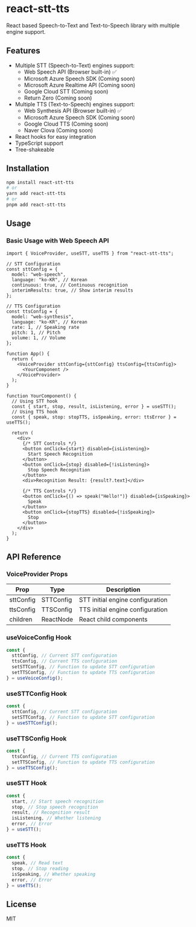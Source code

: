 # react-stt-tts

React based Speech-to-Text and Text-to-Speech library with multiple engine support.

## Features

- Multiple STT (Speech-to-Text) engines support:
  - Web Speech API (Browser built-in) ✅
  - Microsoft Azure Speech SDK (Coming soon)
  - Microsoft Azure Realtime API (Coming soon)
  - Google Cloud STT (Coming soon)
  - Return Zero (Coming soon)
- Multiple TTS (Text-to-Speech) engines support:
  - Web Synthesis API (Browser built-in) ✅
  - Microsoft Azure Speech SDK (Coming soon)
  - Google Cloud TTS (Coming soon)
  - Naver Clova (Coming soon)
- React hooks for easy integration
- TypeScript support
- Tree-shakeable

## Installation

```bash
npm install react-stt-tts
# or
yarn add react-stt-tts
# or
pnpm add react-stt-tts
```

## Usage

### Basic Usage with Web Speech API

```tsx
import { VoiceProvider, useSTT, useTTS } from "react-stt-tts";

// STT Configuration
const sttConfig = {
  model: "web-speech",
  language: "ko-KR", // Korean
  continuous: true, // Continuous recognition
  interimResults: true, // Show interim results
};

// TTS Configuration
const ttsConfig = {
  model: "web-synthesis",
  language: "ko-KR", // Korean
  rate: 1, // Speaking rate
  pitch: 1, // Pitch
  volume: 1, // Volume
};

function App() {
  return (
    <VoiceProvider sttConfig={sttConfig} ttsConfig={ttsConfig}>
      <YourComponent />
    </VoiceProvider>
  );
}

function YourComponent() {
  // Using STT hook
  const { start, stop, result, isListening, error } = useSTT();
  // Using TTS hook
  const { speak, stop: stopTTS, isSpeaking, error: ttsError } = useTTS();

  return (
    <div>
      {/* STT Controls */}
      <button onClick={start} disabled={isListening}>
        Start Speech Recognition
      </button>
      <button onClick={stop} disabled={!isListening}>
        Stop Speech Recognition
      </button>
      <div>Recognition Result: {result?.text}</div>

      {/* TTS Controls */}
      <button onClick={() => speak("Hello!")} disabled={isSpeaking}>
        Speak
      </button>
      <button onClick={stopTTS} disabled={!isSpeaking}>
        Stop
      </button>
    </div>
  );
}
```

## API Reference

### VoiceProvider Props

| Prop      | Type      | Description                      |
| --------- | --------- | -------------------------------- |
| sttConfig | STTConfig | STT initial engine configuration |
| ttsConfig | TTSConfig | TTS initial engine configuration |
| children  | ReactNode | React child components           |

### useVoiceConfig Hook

```typescript
const {
  sttConfig, // Current STT configuration
  ttsConfig, // Current TTS configuration
  setSTTConfig, // Function to update STT configuration
  setTTSConfig, // Function to update TTS configuration
} = useVoiceConfig();
```

### useSTTConfig Hook

```typescript
const {
  sttConfig, // Current STT configuration
  setSTTConfig, // Function to update STT configuration
} = useSTTConfig();
```

### useTTSConfig Hook

```typescript
const {
  ttsConfig, // Current TTS configuration
  setTTSConfig, // Function to update TTS configuration
} = useTTSConfig();
```

### useSTT Hook

```typescript
const {
  start, // Start speech recognition
  stop, // Stop speech recognition
  result, // Recognition result
  isListening, // Whether listening
  error, // Error
} = useSTT();
```

### useTTS Hook

```typescript
const {
  speak, // Read text
  stop, // Stop reading
  isSpeaking, // Whether speaking
  error, // Error
} = useTTS();
```

## License

MIT
